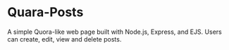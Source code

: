 # Quara-Posts
A simple Quora-like web page built with Node.js, Express, and EJS. Users can create, edit, view and delete posts.
